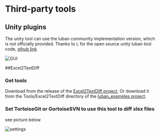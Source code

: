 # Third-party tools

## Unity plugins

The unity tool can use the luban community implementation version, which is not officially provided. Thanks to L for the open source unity luban tool code, [gihub link](https://github.com/LiuOcean/Luban_Unity_GUI)

![GUI](/img/luban_edit_tool.png)

##Excel2TextDiff

### Get tools

Download from the release of the [Excel2TextDiff project](https://github.com/focus-creative-games/Excel2TextDiff),
Or download it from the Tools/Excel2TextDiff directory of the [luban_examples project](https://github.com/focus-creative-games/luban_examples).

### Set TortoiseGit or GortoiseSVN to use this tool to diff xlsx files

see picture below

![settings](https://github.com/focus-creative-games/luban_examples/raw/main/docs/images/a_1.jpg)

